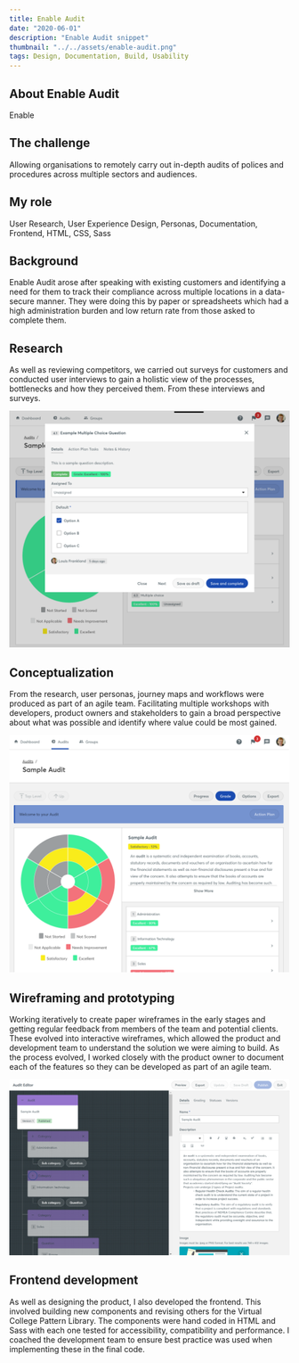 ```yaml
---
title: Enable Audit
date: "2020-06-01"
description: "Enable Audit snippet"
thumbnail: "../../assets/enable-audit.png"
tags: Design, Documentation, Build, Usability
---
```


## About Enable Audit
Enable

## The challenge
Allowing organisations to remotely carry out in-depth audits of polices and procedures across multiple sectors and audiences.

## My role
User Research, User Experience Design, Personas, Documentation, Frontend, HTML, CSS, Sass

## Background
Enable Audit arose after speaking with existing customers and identifying a need for them to track their compliance across multiple locations in a data-secure manner. They were doing this by paper or spreadsheets which had a high administration burden and low return rate from those asked to complete them.

## Research
As well as reviewing competitors, we carried out surveys for customers and conducted user interviews to gain a holistic view of the processes, bottlenecks and how they perceived them. From these interviews and surveys.

![Audit Question](./audit-question.png)

## Conceptualization
From the research, user personas, journey maps and workflows were produced as part of an agile team. Facilitating multiple workshops with developers, product owners and stakeholders to gain a broad perspective about what was possible and identify where value could be most gained.

![Audit Overview](./audit-overview.png)

## Wireframing and prototyping
Working iteratively to create paper wireframes in the early stages and getting regular feedback from members of the team and potential clients. These evolved into interactive wireframes, which allowed the product and development team to understand the solution we were aiming to build. As the process evolved, I worked closely with the product owner to document each of the features so they can be developed as part of an agile team.

![Audit Editor](./audit-editor.png)

## Frontend development
As well as designing the product, I also developed the frontend. This involved building new components and revising others for the Virtual College Pattern Library. The components were hand coded in HTML and Sass with each one tested for accessibility, compatibility and performance. I coached the development team to ensure best practice was used when implementing these in the final code.






